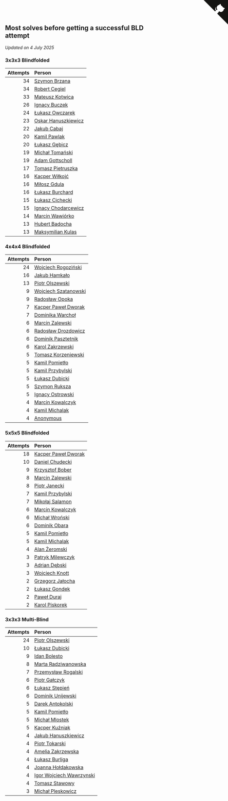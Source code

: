## Most solves before getting a successful BLD attempt

*Updated on  4 July 2025*


### 3x3x3 Blindfolded

| Attempts | Person |
| ---: | :--- |
| 34 | [Szymon Brzana](https://www.worldcubeassociation.org/persons/2017BRZA01) |
| 34 | [Robert Cegiel](https://www.worldcubeassociation.org/persons/2017CEGI01) |
| 33 | [Mateusz Kotwica](https://www.worldcubeassociation.org/persons/2016KOTW01) |
| 26 | [Ignacy Buczek](https://www.worldcubeassociation.org/persons/2013BUCZ01) |
| 24 | [Łukasz Owczarek](https://www.worldcubeassociation.org/persons/2022OWCZ02) |
| 23 | [Oskar Hanuszkiewicz](https://www.worldcubeassociation.org/persons/2018HANU02) |
| 22 | [Jakub Cabaj](https://www.worldcubeassociation.org/persons/2008CABA03) |
| 20 | [Kamil Pawlak](https://www.worldcubeassociation.org/persons/2006PAWL01) |
| 20 | [Łukasz Gębicz](https://www.worldcubeassociation.org/persons/2013GBIC01) |
| 19 | [Michał Tomański](https://www.worldcubeassociation.org/persons/2009TOMA01) |
| 19 | [Adam Gottscholl](https://www.worldcubeassociation.org/persons/2013GOTT01) |
| 17 | [Tomasz Pietruszka](https://www.worldcubeassociation.org/persons/2021PIET01) |
| 16 | [Kacper Wiłkojć](https://www.worldcubeassociation.org/persons/2013WIKO01) |
| 16 | [Miłosz Gdula](https://www.worldcubeassociation.org/persons/2013GDUL01) |
| 16 | [Łukasz Burchard](https://www.worldcubeassociation.org/persons/2016BURC01) |
| 15 | [Łukasz Cichecki](https://www.worldcubeassociation.org/persons/2007CICH01) |
| 15 | [Ignacy Chodarcewicz](https://www.worldcubeassociation.org/persons/2023CHOD04) |
| 14 | [Marcin Wawiórko](https://www.worldcubeassociation.org/persons/2023WAWI01) |
| 13 | [Hubert Badocha](https://www.worldcubeassociation.org/persons/2013BADO01) |
| 13 | [Maksymilian Kulas](https://www.worldcubeassociation.org/persons/2021KULA02) |

### 4x4x4 Blindfolded

| Attempts | Person |
| ---: | :--- |
| 24 | [Wojciech Rogoziński](https://www.worldcubeassociation.org/persons/2019ROGO04) |
| 16 | [Jakub Hamkało](https://www.worldcubeassociation.org/persons/2018HAMK01) |
| 13 | [Piotr Olszewski](https://www.worldcubeassociation.org/persons/2013OLSZ02) |
| 9 | [Wojciech Szatanowski](https://www.worldcubeassociation.org/persons/2011SZAT01) |
| 9 | [Radosław Opoka](https://www.worldcubeassociation.org/persons/2013OPOK01) |
| 7 | [Kacper Paweł Dworak](https://www.worldcubeassociation.org/persons/2020DWOR01) |
| 7 | [Dominika Warchoł](https://www.worldcubeassociation.org/persons/2021WARC01) |
| 6 | [Marcin Zalewski](https://www.worldcubeassociation.org/persons/2011ZALE02) |
| 6 | [Radosław Drozdowicz](https://www.worldcubeassociation.org/persons/2012DROZ02) |
| 6 | [Dominik Pasztetnik](https://www.worldcubeassociation.org/persons/2013PASZ01) |
| 6 | [Karol Zakrzewski](https://www.worldcubeassociation.org/persons/2014ZAKR01) |
| 5 | [Tomasz Korzeniewski](https://www.worldcubeassociation.org/persons/2007KORZ01) |
| 5 | [Kamil Pomietło](https://www.worldcubeassociation.org/persons/2013POMI01) |
| 5 | [Kamil Przybylski](https://www.worldcubeassociation.org/persons/2016PRZY01) |
| 5 | [Łukasz Dubicki](https://www.worldcubeassociation.org/persons/2018DUBI01) |
| 5 | [Szymon Ruksza](https://www.worldcubeassociation.org/persons/2013RUKS01) |
| 5 | [Ignacy Ostrowski](https://www.worldcubeassociation.org/persons/2025OSTR01) |
| 4 | [Marcin Kowalczyk](https://www.worldcubeassociation.org/persons/2011KOWA01) |
| 4 | [Kamil Michalak](https://www.worldcubeassociation.org/persons/2016MICH01) |
| 4 | [Anonymous](https://www.worldcubeassociation.org/persons/2017ANON13) |

### 5x5x5 Blindfolded

| Attempts | Person |
| ---: | :--- |
| 18 | [Kacper Paweł Dworak](https://www.worldcubeassociation.org/persons/2020DWOR01) |
| 10 | [Daniel Chudecki](https://www.worldcubeassociation.org/persons/2011CHUD01) |
| 9 | [Krzysztof Bober](https://www.worldcubeassociation.org/persons/2013BOBE01) |
| 8 | [Marcin Zalewski](https://www.worldcubeassociation.org/persons/2011ZALE02) |
| 8 | [Piotr Janecki](https://www.worldcubeassociation.org/persons/2014JANE01) |
| 7 | [Kamil Przybylski](https://www.worldcubeassociation.org/persons/2016PRZY01) |
| 7 | [Mikołaj Salamon](https://www.worldcubeassociation.org/persons/2016SALA18) |
| 6 | [Marcin Kowalczyk](https://www.worldcubeassociation.org/persons/2011KOWA01) |
| 6 | [Michał Wroński](https://www.worldcubeassociation.org/persons/2015WRON01) |
| 6 | [Dominik Obara](https://www.worldcubeassociation.org/persons/2021OBAR01) |
| 5 | [Kamil Pomietło](https://www.worldcubeassociation.org/persons/2013POMI01) |
| 5 | [Kamil Michalak](https://www.worldcubeassociation.org/persons/2016MICH01) |
| 4 | [Alan Żeromski](https://www.worldcubeassociation.org/persons/2018ZERO01) |
| 3 | [Patryk Milewczyk](https://www.worldcubeassociation.org/persons/2014MILE01) |
| 3 | [Adrian Dębski](https://www.worldcubeassociation.org/persons/2017DEBS01) |
| 3 | [Wojciech Knott](https://www.worldcubeassociation.org/persons/2011KNOT01) |
| 2 | [Grzegorz Jałocha](https://www.worldcubeassociation.org/persons/2012JALO01) |
| 2 | [Łukasz Gondek](https://www.worldcubeassociation.org/persons/2017GOND01) |
| 2 | [Paweł Duraj](https://www.worldcubeassociation.org/persons/2016DURA09) |
| 2 | [Karol Piskorek](https://www.worldcubeassociation.org/persons/2021PISK01) |

### 3x3x3 Multi-Blind

| Attempts | Person |
| ---: | :--- |
| 24 | [Piotr Olszewski](https://www.worldcubeassociation.org/persons/2013OLSZ02) |
| 10 | [Łukasz Dubicki](https://www.worldcubeassociation.org/persons/2018DUBI01) |
| 9 | [Idan Bolesto](https://www.worldcubeassociation.org/persons/2022BOLE01) |
| 8 | [Marta Radziwanowska](https://www.worldcubeassociation.org/persons/2022RADZ01) |
| 7 | [Przemysław Rogalski](https://www.worldcubeassociation.org/persons/2013ROGA02) |
| 6 | [Piotr Gałczyk](https://www.worldcubeassociation.org/persons/2014GACZ03) |
| 6 | [Łukasz Stępień](https://www.worldcubeassociation.org/persons/2018STEP04) |
| 6 | [Dominik Unijewski](https://www.worldcubeassociation.org/persons/2017UNIJ01) |
| 5 | [Darek Antokolski](https://www.worldcubeassociation.org/persons/2010ANTO02) |
| 5 | [Kamil Pomietło](https://www.worldcubeassociation.org/persons/2013POMI01) |
| 5 | [Michał Mlostek](https://www.worldcubeassociation.org/persons/2015MLOS01) |
| 5 | [Kacper Kuźniak](https://www.worldcubeassociation.org/persons/2018KUZN11) |
| 4 | [Jakub Hanuszkiewicz](https://www.worldcubeassociation.org/persons/2014HANU01) |
| 4 | [Piotr Tokarski](https://www.worldcubeassociation.org/persons/2013TOKA01) |
| 4 | [Amelia Zakrzewska](https://www.worldcubeassociation.org/persons/2012ZAKR01) |
| 4 | [Łukasz Burliga](https://www.worldcubeassociation.org/persons/2013BURL01) |
| 4 | [Joanna Hołdakowska](https://www.worldcubeassociation.org/persons/2016HOLD04) |
| 4 | [Igor Wojciech Wawrzynski](https://www.worldcubeassociation.org/persons/2019WAWR01) |
| 4 | [Tomasz Stawowy](https://www.worldcubeassociation.org/persons/2021STAW01) |
| 3 | [Michał Pleskowicz](https://www.worldcubeassociation.org/persons/2009PLES01) |


<a href="https://github.com/noeruchangd/wca_statistics_vn" class="github-corner" aria-label="View source on Github"><svg width="80" height="80" viewBox="0 0 250 250" style="fill:#151513; color:#fff; position: absolute; top: 0; border: 0; right: 0;" aria-hidden="true"><path d="M0,0 L115,115 L130,115 L142,142 L250,250 L250,0 Z"></path><path d="M128.3,109.0 C113.8,99.7 119.0,89.6 119.0,89.6 C122.0,82.7 120.5,78.6 120.5,78.6 C119.2,72.0 123.4,76.3 123.4,76.3 C127.3,80.9 125.5,87.3 125.5,87.3 C122.9,97.6 130.6,101.9 134.4,103.2" fill="currentColor" style="transform-origin: 130px 106px;" class="octo-arm"></path><path d="M115.0,115.0 C114.9,115.1 118.7,116.5 119.8,115.4 L133.7,101.6 C136.9,99.2 139.9,98.4 142.2,98.6 C133.8,88.0 127.5,74.4 143.8,58.0 C148.5,53.4 154.0,51.2 159.7,51.0 C160.3,49.4 163.2,43.6 171.4,40.1 C171.4,40.1 176.1,42.5 178.8,56.2 C183.1,58.6 187.2,61.8 190.9,65.4 C194.5,69.0 197.7,73.2 200.1,77.6 C213.8,80.2 216.3,84.9 216.3,84.9 C212.7,93.1 206.9,96.0 205.4,96.6 C205.1,102.4 203.0,107.8 198.3,112.5 C181.9,128.9 168.3,122.5 157.7,114.1 C157.9,116.9 156.7,120.9 152.7,124.9 L141.0,136.5 C139.8,137.7 141.6,141.9 141.8,141.8 Z" fill="currentColor" class="octo-body"></path></svg></a><style>.github-corner:hover .octo-arm{animation:octocat-wave 560ms ease-in-out}@keyframes octocat-wave{0%,100%{transform:rotate(0)}20%,60%{transform:rotate(-25deg)}40%,80%{transform:rotate(10deg)}}@media (max-width:500px){.github-corner:hover .octo-arm{animation:none}.github-corner .octo-arm{animation:octocat-wave 560ms ease-in-out}}</style>

